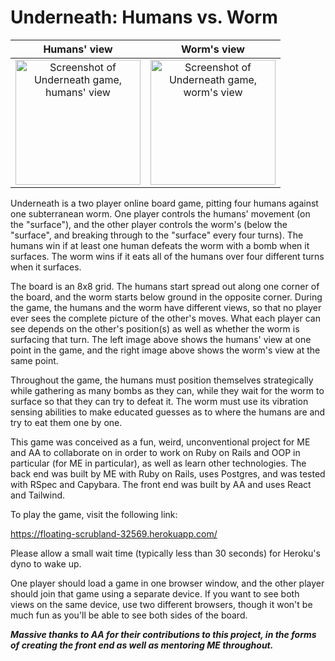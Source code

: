 # Underneath: Humans vs. Worm

Humans' view               | Worm's view
:-------------------------:|:-------------------------:
<img src="https://msespos.github.io/portfolio/imgs/underneath%20humans%20screenshot.png" alt="Screenshot of Underneath game, humans' view" width="200"/> | <img src="https://msespos.github.io/portfolio/imgs/underneath%20worm%20screenshot.png" alt="Screenshot of Underneath game, worm's view" width="200"/>

Underneath is a two player online board game, pitting four humans against one subterranean worm. One player controls the humans' movement (on the "surface"), and the other player controls the worm's (below the "surface", and breaking through to the "surface" every four turns). The humans win if at least one human defeats the worm with a bomb when it surfaces. The worm wins if it eats all of the humans over four different turns when it surfaces.

The board is an 8x8 grid. The humans start spread out along one corner of the board, and the worm starts below ground in the opposite corner. During the game, the humans and the worm have different views, so that no player ever sees the complete picture of the other's moves. What each player can see depends on the other's position(s) as well as whether the worm is surfacing that turn. The left image above shows the humans' view at one point in the game, and the right image above shows the worm's view at the same point.

Throughout the game, the humans must position themselves strategically while gathering as many bombs as they can, while they wait for the worm to surface so that they can try to defeat it. The worm must use its vibration sensing abilities to make educated guesses as to where the humans are and try to eat them one by one.

This game was conceived as a fun, weird, unconventional project for ME and AA to collaborate on in order to work on Ruby on Rails and OOP in particular (for ME in particular), as well as learn other technologies. The back end was built by ME with Ruby on Rails, uses Postgres, and was tested with RSpec and Capybara. The front end was built by AA and uses React and Tailwind.

To play the game, visit the following link:

https://floating-scrubland-32569.herokuapp.com/

Please allow a small wait time (typically less than 30 seconds) for Heroku's dyno to wake up.

One player should load a game in one browser window, and the other player should join that game using a separate device. If you want to see both views on the same device, use two different browsers, though it won't be much fun as you'll be able to see both sides of the board.

***Massive thanks to AA for their contributions to this project, in the forms of creating the front end as well as mentoring ME throughout.***
